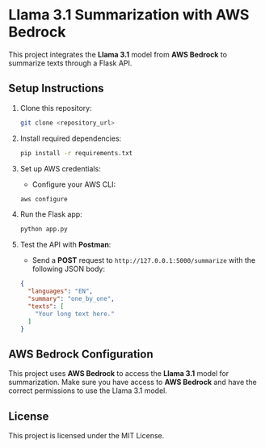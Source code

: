 # Llama 3.1 Summarization with AWS Bedrock

This project integrates the **Llama 3.1** model from **AWS Bedrock** to summarize texts through a Flask API.

## Setup Instructions

1. Clone this repository:
    ```bash
    git clone <repository_url>
    ```

2. Install required dependencies:
    ```bash
    pip install -r requirements.txt
    ```

3. Set up AWS credentials:
    - Configure your AWS CLI:
    ```bash
    aws configure
    ```

4. Run the Flask app:
    ```bash
    python app.py
    ```

5. Test the API with **Postman**:
    - Send a **POST** request to `http://127.0.0.1:5000/summarize` with the following JSON body:
    ```json
    {
      "languages": "EN",
      "summary": "one_by_one",
      "texts": [
        "Your long text here."
      ]
    }
    ```

## AWS Bedrock Configuration

This project uses **AWS Bedrock** to access the **Llama 3.1** model for summarization. Make sure you have access to **AWS Bedrock** and have the correct permissions to use the Llama 3.1 model.

## License

This project is licensed under the MIT License.
